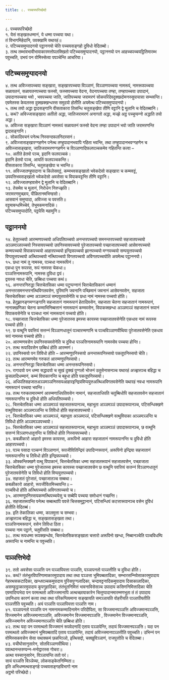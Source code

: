 ```yaml
---
title: ८. पच्‍चयपरिच्छेदो

---
```

८. पच्‍चयपरिच्छेदो  
१. येसं सङ्खतधम्मानं, ये धम्मा पच्‍चया यथा।  
तं विभागमिहेदानि, पवक्खामि यथारहं॥  
२. पटिच्‍चसमुप्पादनयो पट्ठाननयो चेति पच्‍चयसङ्गहो दुविधो वेदितब्बो।  
३. तत्थ तब्भावभावीभावाकारमत्तोपलक्खितो पटिच्‍चसमुप्पादनयो, पट्ठाननयो पन आहच्‍चपच्‍चयट्ठितिमारब्भ पवुच्‍चति, उभयं पन वोमिस्सेत्वा पपञ्‍चेन्ति आचरिया।  


## पटिच्‍चसमुप्पादनयो

४. तत्थ अविज्‍जापच्‍चया सङ्खारा, सङ्खारपच्‍चया विञ्‍ञाणं, विञ्‍ञाणपच्‍चया नामरूपं, नामरूपपच्‍चया सळायतनं, सळायतनपच्‍चया फस्सो, फस्सपच्‍चया वेदना, वेदनापच्‍चया तण्हा, तण्हापच्‍चया उपादानं, उपादानपच्‍चया भवो , भवपच्‍चया जाति, जातिपच्‍चया जरामरणं सोकपरिदेवदुक्खदोमनस्सुपायासा सम्भवन्ति। एवमेतस्स केवलस्स दुक्खक्खन्धस्स समुदयो होतीति अयमेत्थ पटिच्‍चसमुप्पादनयो।  
५. तत्थ तयो अद्धा द्वादसङ्गानि वीसताकारा तिसन्धि चतुसङ्खेपा तीणि वट्टानि द्वे मूलानि च वेदितब्बानि।  
६. कथं? अविज्‍जासङ्खारा अतीतो अद्धा, जातिजरामरणं अनागतो अद्धा, मज्झे अट्ठ पच्‍चुप्पन्‍नो अद्धाति तयो अद्धा।  
७. अविज्‍जा सङ्खारा विञ्‍ञाणं नामरूपं सळायतनं फस्सो वेदना तण्हा उपादानं भवो जाति जरामरणन्ति द्वादसङ्गानि।  
८. सोकादिवचनं पनेत्थ निस्सन्दफलनिदस्सनं।  
९. अविज्‍जासङ्खारग्गहणेन पनेत्थ तण्हुपादानभवापि गहिता भवन्ति, तथा तण्हुपादानभवग्गहणेन च अविज्‍जासङ्खारा, जातिजरामरणग्गहणेन च विञ्‍ञाणादिफलपञ्‍चकमेव गहितन्ति कत्वा –  
१०. अतीते हेतवो पञ्‍च, इदानि फलपञ्‍चकं।  
इदानि हेतवो पञ्‍च, आयतिं फलपञ्‍चकन्ति।  
वीसताकारा तिसन्धि, चतुसङ्खेपा च भवन्ति॥  
११. अविज्‍जातण्हुपादाना च किलेसवट्टं, कम्मभवसङ्खातो भवेकदेसो सङ्खारा च कम्मवट्टं, उपपत्तिभवसङ्खातो भवेकदेसो अवसेसा च विपाकवट्टन्ति तीणि वट्टानि।  
१२. अविज्‍जातण्हावसेन द्वे मूलानि च वेदितब्बानि।  
१३. तेसमेव च मूलानं, निरोधेन निरुज्झति।  
जरामरणमुच्छाय, पीळितानमभिण्हसो।  
आसवानं समुप्पादा, अविज्‍जा च पवत्तति॥  
वट्टमाबन्धमिच्‍चेवं, तेभूमकमनादिकं।  
पटिच्‍चसमुप्पादोति, पट्ठपेसि महामुनि॥  


## पट्ठाननयो

१४. हेतुपच्‍चयो आरम्मणपच्‍चयो अधिपतिपच्‍चयो अनन्तरपच्‍चयो समनन्तरपच्‍चयो सहजातपच्‍चयो अञ्‍ञमञ्‍ञपच्‍चयो निस्सयपच्‍चयो उपनिस्सयपच्‍चयो पुरेजातपच्‍चयो पच्छाजातपच्‍चयो आसेवनपच्‍चयो कम्मपच्‍चयो विपाकपच्‍चयो आहारपच्‍चयो इन्द्रियपच्‍चयो झानपच्‍चयो मग्गपच्‍चयो सम्पयुत्तपच्‍चयो विप्पयुत्तपच्‍चयो अत्थिपच्‍चयो नत्थिपच्‍चयो विगतपच्‍चयो अविगतपच्‍चयोति अयमेत्थ पट्ठाननयो।  
१५. छधा नामं तु नामस्स, पञ्‍चधा नामरूपिनं।  
एकधा पुन रूपस्स, रूपं नामस्स चेकधा॥  
पञ्‍ञत्तिनामरूपानि, नामस्स दुविधा द्वयं।  
द्वयस्स नवधा चेति, छब्बिधा पच्‍चया कथं॥  
१६. अनन्तरनिरुद्धा चित्तचेतसिका धम्मा पटुप्पन्‍नानं चित्तचेतसिकानं धम्मानं अनन्तरसमनन्तरनत्थिविगतवसेन, पुरिमानि जवनानि पच्छिमानं जवनानं आसेवनवसेन, सहजाता चित्तचेतसिका धम्मा अञ्‍ञमञ्‍ञं सम्पयुत्तवसेनेति च छधा नामं नामस्स पच्‍चयो होति।  
१७. हेतुझानङ्गमग्गङ्गानि सहजातानं नामरूपानं हेतादिवसेन, सहजाता चेतना सहजातानं नामरूपानं, नानाक्खणिका चेतना कम्माभिनिब्बत्तानं नामरूपानं कम्मवसेन, विपाकक्खन्धा अञ्‍ञमञ्‍ञं सहजातानं रूपानं विपाकवसेनेति च पञ्‍चधा नामं नामरूपानं पच्‍चयो होति।  
१८. पच्छाजाता चित्तचेतसिका धम्मा पुरेजातस्स इमस्स कायस्स पच्छाजातवसेनेति एकधाव नामं रूपस्स पच्‍चयो होति।  
१९. छ वत्थूनि पवत्तियं सत्तन्‍नं विञ्‍ञाणधातूनं पञ्‍चारम्मणानि च पञ्‍चविञ्‍ञाणवीथिया पुरेजातवसेनेति एकधाव रूपं नामस्स पच्‍चयो होति।  
२०. आरम्मणवसेन उपनिस्सयवसेनेति च दुविधा पञ्‍ञत्तिनामरूपानि नामस्सेव पच्‍चया होन्ति।  
२१. तत्थ रूपादिवसेन छब्बिधं होति आरम्मणं।  
२२. उपनिस्सयो पन तिविधो होति – आरम्मणूपनिस्सयो अनन्तरूपनिस्सयो पकतूपनिस्सयो चेति।  
२३. तत्थ आरम्मणमेव गरुकतं आरम्मणूपनिस्सयो।  
२४. अनन्तरनिरुद्धा चित्तचेतसिका धम्मा अनन्तरूपनिस्सयो।  
२५. रागादयो पन धम्मा सद्धादयो च सुखं दुक्खं पुग्गलो भोजनं उतुसेनासनञ्‍च यथारहं अज्झत्तञ्‍च बहिद्धा च कुसलादिधम्मानं, कम्मं विपाकानन्ति च बहुधा होति पकतूपनिस्सयो।  
२६. अधिपतिसहजातअञ्‍ञमञ्‍ञनिस्सयआहारइन्द्रियविप्पयुत्तअत्थिअविगतवसेनेति यथारहं नवधा नामरूपानि नामरूपानं पच्‍चया भवन्ति।  
२७. तत्थ गरुकतमारम्मणं आरम्मणाधिपतिवसेन नामानं, सहजाताधिपति चतुब्बिधोपि सहजातवसेन सहजातानं नामरूपानन्ति च दुविधो होति अधिपतिपच्‍चयो।  
२८. चित्तचेतसिका धम्मा अञ्‍ञमञ्‍ञं सहजातरूपानञ्‍च, महाभूता अञ्‍ञमञ्‍ञं उपादारूपानञ्‍च, पटिसन्धिक्खणे वत्थुविपाका अञ्‍ञमञ्‍ञन्ति च तिविधो होति सहजातपच्‍चयो।  
२९. चित्तचेतसिका धम्मा अञ्‍ञमञ्‍ञं, महाभूता अञ्‍ञमञ्‍ञं, पटिसन्धिक्खणे वत्थुविपाका अञ्‍ञमञ्‍ञन्ति च तिविधो होति अञ्‍ञमञ्‍ञपच्‍चयो।  
३०. चित्तचेतसिका धम्मा अञ्‍ञमञ्‍ञं सहजातरूपानञ्‍च, महाभूता अञ्‍ञमञ्‍ञं उपादारूपानञ्‍च, छ वत्थूनि सत्तन्‍नं विञ्‍ञाणधातूनन्ति च तिविधो होति निस्सयपच्‍चयो।  
३१. कबळीकारो आहारो इमस्स कायस्स, अरूपिनो आहारा सहजातानं नामरूपानन्ति च दुविधो होति आहारपच्‍चयो।  
३२. पञ्‍च पसादा पञ्‍चन्‍नं विञ्‍ञाणानं, रूपजीवितिन्द्रियं उपादिन्‍नरूपानं, अरूपिनो इन्द्रिया सहजातानं नामरूपानन्ति च तिविधो होति इन्द्रियपच्‍चयो।  
३३. ओक्‍कन्तिक्खणे वत्थु विपाकानं, चित्तचेतसिका धम्मा सहजातरूपानं सहजातवसेन, पच्छाजाता चित्तचेतसिका धम्मा पुरेजातस्स इमस्स कायस्स पच्छाजातवसेन छ वत्थूनि पवत्तियं सत्तन्‍नं विञ्‍ञाणधातूनं पुरेजातवसेनेति च तिविधो होति विप्पयुत्तपच्‍चयो।  
३४. सहजातं पुरेजातं, पच्छाजातञ्‍च सब्बथा।  
कबळीकारो आहारो, रूपजीवितमिच्‍चयन्ति॥ –  
पञ्‍चविधो होति अत्थिपच्‍चयो अविगतपच्‍चयो च।  
३५. आरम्मणूपनिस्सयकम्मत्थिपच्‍चयेसु च सब्बेपि पच्‍चया समोधानं गच्छन्ति।  
३६. सहजातरूपन्ति पनेत्थ सब्बत्थापि पवत्ते चित्तसमुट्ठानानं, पटिसन्धियं कटत्तारूपानञ्‍च वसेन दुविधं होतीति वेदितब्बं।  
३७. इति तेकालिका धम्मा, कालमुत्ता च सम्भवा।  
अज्झत्तञ्‍च बहिद्धा च, सङ्खतासङ्खता तथा।  
पञ्‍ञत्तिनामरूपानं, वसेन तिविधा ठिता।  
पच्‍चया नाम पट्ठाने, चतुवीसति सब्बथा॥  
३८. तत्थ रूपधम्मा रूपक्खन्धोव, चित्तचेतसिकसङ्खाता चत्तारो अरूपिनो खन्धा, निब्बानञ्‍चेति पञ्‍चविधम्पि अरूपन्ति च नामन्ति च पवुच्‍चति।  


## पञ्‍ञत्तिभेदो

३९. ततो अवसेसा पञ्‍ञत्ति पन पञ्‍ञापियत्ता पञ्‍ञत्ति, पञ्‍ञापनतो पञ्‍ञत्तीति च दुविधा होति।  
४०. कथं? तंतंभूतविपरिणामाकारमुपादाय तथा तथा पञ्‍ञत्ता भूमिपब्बतादिका, सम्भारसन्‍निवेसाकारमुपादाय गेहरथसकटादिका, खन्धपञ्‍चकमुपादाय पुरिसपुग्गलादिका, चन्दावट्टनादिकमुपादाय दिसाकालादिका, असम्फुट्ठाकारमुपादाय कूपगुहादिका, तंतंभूतनिमित्तं भावनाविसेसञ्‍च उपादाय कसिणनिमित्तादिका चेति एवमादिप्पभेदा पन परमत्थतो अविज्‍जमानापि अत्थच्छायाकारेन चित्तुप्पादानमारम्मणभूता तं तं उपादाय उपनिधाय कारणं कत्वा तथा तथा परिकप्पियमाना सङ्खायति समञ्‍ञायति वोहरीयति पञ्‍ञापीयतीति पञ्‍ञत्तीति पवुच्‍चति। अयं पञ्‍ञत्ति पञ्‍ञापियत्ता पञ्‍ञत्ति नाम।  
४१. पञ्‍ञापनतो पञ्‍ञत्ति पन नामनामकम्मादिनामेन परिदीपिता, सा विज्‍जमानपञ्‍ञत्ति अविज्‍जमानपञ्‍ञत्ति, विज्‍जमानेन अविज्‍जमानपञ्‍ञत्ति, अविज्‍जमानेन विज्‍जमानपञ्‍ञत्ति , विज्‍जमानेन विज्‍जमानपञ्‍ञत्ति, अविज्‍जमानेन अविज्‍जमानपञ्‍ञत्ति चेति छब्बिधा होति।  
४२. तत्थ यदा पन परमत्थतो विज्‍जमानं रूपवेदनादिं एताय पञ्‍ञापेन्ति, तदायं विज्‍जमानपञ्‍ञत्ति। यदा पन परमत्थतो अविज्‍जमानं भूमिपब्बतादिं एताय पञ्‍ञापेन्ति, तदायं अविज्‍जमानपञ्‍ञत्तीति पवुच्‍चति। उभिन्‍नं पन वोमिस्सकवसेन सेसा यथाक्‍कमं छळभिञ्‍ञो, इत्थिसद्दो, चक्खुविञ्‍ञाणं, राजपुत्तोति च वेदितब्बा।  
४३. वचीघोसानुसारेन, सोतविञ्‍ञाणवीथिया।  
पवत्थानन्तरुप्पन्‍न-मनोद्वारस्स गोचरा॥  
अत्था यस्सानुसारेन, विञ्‍ञायन्ति ततो परं।  
सायं पञ्‍ञत्ति विञ्‍ञेय्या, लोकसङ्केतनिम्मिता॥  
इति अभिधम्मत्थसङ्गहे पच्‍चयसङ्गहविभागो नाम  
अट्ठमो परिच्छेदो।  